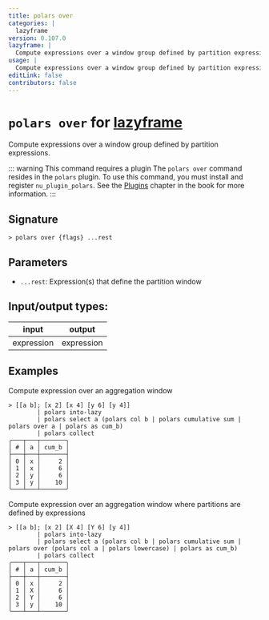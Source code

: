 ```yaml
---
title: polars over
categories: |
  lazyframe
version: 0.107.0
lazyframe: |
  Compute expressions over a window group defined by partition expressions.
usage: |
  Compute expressions over a window group defined by partition expressions.
editLink: false
contributors: false
---
```

<!-- This file is automatically generated. Please edit the command in https://github.com/nushell/nushell instead. -->

# `polars over` for [lazyframe](/commands/categories/lazyframe.md)

<div class='command-title'>Compute expressions over a window group defined by partition expressions.</div>

::: warning This command requires a plugin
The `polars over` command resides in the `polars` plugin.
To use this command, you must install and register `nu_plugin_polars`.
See the [Plugins](/book/plugins.html) chapter in the book for more information.
:::


## Signature

```> polars over {flags} ...rest```

## Parameters

 -  `...rest`: Expression(s) that define the partition window


## Input/output types:

| input      | output     |
| ---------- | ---------- |
| expression | expression |
## Examples

Compute expression over an aggregation window
```nu
> [[a b]; [x 2] [x 4] [y 6] [y 4]]
        | polars into-lazy
        | polars select a (polars col b | polars cumulative sum | polars over a | polars as cum_b)
        | polars collect
╭───┬───┬───────╮
│ # │ a │ cum_b │
├───┼───┼───────┤
│ 0 │ x │     2 │
│ 1 │ x │     6 │
│ 2 │ y │     6 │
│ 3 │ y │    10 │
╰───┴───┴───────╯

```

Compute expression over an aggregation window where partitions are defined by expressions
```nu
> [[a b]; [x 2] [X 4] [Y 6] [y 4]]
        | polars into-lazy
        | polars select a (polars col b | polars cumulative sum | polars over (polars col a | polars lowercase) | polars as cum_b)
        | polars collect
╭───┬───┬───────╮
│ # │ a │ cum_b │
├───┼───┼───────┤
│ 0 │ x │     2 │
│ 1 │ X │     6 │
│ 2 │ Y │     6 │
│ 3 │ y │    10 │
╰───┴───┴───────╯

```
